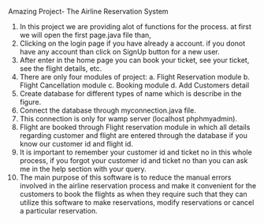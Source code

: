 Amazing Project- The Airline Reservation System 

1. In this project we are providing alot of functions for the process. at first we will open the first page.java file than, 
2. Clicking on the login page if you have already a account. if you donot have any account than click on SignUp button for a new user.
3. After enter in the home page you can book your ticket, see your ticket, see the flight details, etc.
4. There are only four modules of project:
      a. Flight Reservation module
      b. Flight Cancellation module
      c. Booking module
      d. Add Customers detail
5. Create database for different types of name which is describe in the figure.
6. Connect the database through myconnection.java file.
7. This connection is only for wamp server (localhost phphmyadmin). 
8. Flight are booked through Flight reservation module in which all details regarding customer and flight are entered through the database if you know our customer id and flight id.
9. It is important to remember your customer id and ticket no in this whole process, if you forgot your customer id and ticket no than you can ask me in the help section with your query.
10. The main purpose of this software is to reduce the manual errors involved in the airline reservation process and make it convenient for the customers to book the flights as when they require such that they can utilize this software to make reservations, modify reservations or cancel a particular reservation.
